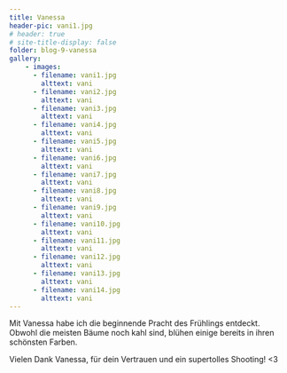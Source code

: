 ```yaml
---
title: Vanessa
header-pic: vani1.jpg
# header: true
# site-title-display: false
folder: blog-9-vanessa
gallery: 
    - images:
      - filename: vani1.jpg
        alttext: vani
      - filename: vani2.jpg
        alttext: vani
      - filename: vani3.jpg
        alttext: vani
      - filename: vani4.jpg
        alttext: vani
      - filename: vani5.jpg
        alttext: vani
      - filename: vani6.jpg
        alttext: vani
      - filename: vani7.jpg
        alttext: vani
      - filename: vani8.jpg
        alttext: vani
      - filename: vani9.jpg
        alttext: vani
      - filename: vani10.jpg
        alttext: vani
      - filename: vani11.jpg
        alttext: vani
      - filename: vani12.jpg
        alttext: vani
      - filename: vani13.jpg
        alttext: vani
      - filename: vani14.jpg
        alttext: vani
---
```

Mit Vanessa habe ich die beginnende Pracht des Frühlings entdeckt. Obwohl die meisten Bäume noch kahl sind, blühen einige bereits in ihren schönsten Farben. 

Vielen Dank Vanessa, für dein Vertrauen und ein supertolles Shooting!
&lt;3
